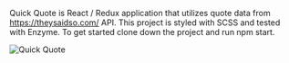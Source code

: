 Quick Quote is React / Redux application that utilizes quote data from https://theysaidso.com/ API. This project is styled with SCSS and tested with Enzyme. To get started clone down the project and run npm start. 


![Quick Quote](https://i.imgur.com/rf0O7s9.jpg)
